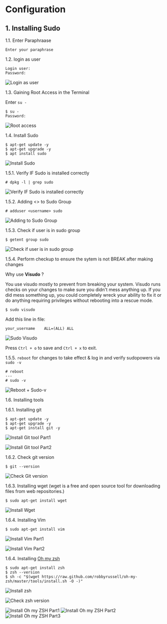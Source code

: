 # Configuration

## 1. Installing Sudo

1.1. Enter Paraphraase

```
Enter your paraphrase
```

1.2. login as user

```
Login user:
Password:
```

![Login as user](https://i.imgur.com/rW3Pa3j.png)


1.3.  Gaining Root Access in the Terminal

Enter ```su -```

```
$ su -
Password:
```

![Root access](https://i.imgur.com/SAJh5QH.png)


1.4. Install Sudo

```
$ apt-get update -y
$ apt-get upgrade -y
$ apt install sudo
```

![Install Sudo](https://i.imgur.com/vumlD69.png)


1.5.1. Verify IF Sudo is installed correctly

```
# dpkg -l | grep sudo
```

![Verify IF Sudo is installed correctly](https://i.imgur.com/TDWjOa7.png)


1.5.2. Adding <<username>> to Sudo Group
  
```
# adduser <username> sudo
```

![Adding  to Sudo Group](https://i.imgur.com/tQMHeQf.png)


1.5.3. Check if user is in sudo group

```
$ getent group sudo
```
  
![Check if user is in sudo group](https://i.imgur.com/7evogJK.png)
  

1.5.4. Perform checkup to ensure the sytem is not BREAK after making changes
  

Why use **Visudo** ?


You use visudo mostly to prevent from breaking your system. Visudo runs checks on your changes to make sure you didn't mess anything up. If you did mess something up, you could completely wreck your ability to fix it or do anything requiring privileges without rebooting into a rescue mode.
  
```
$ sudo visudo
```

Add this line in file:

```
your_username    ALL=(ALL) ALL
```

![Sudo Visudo](https://i.imgur.com/pWyyn5u.png)
  
Press ```Ctrl + o``` to save and ```Ctrl + x``` to exit.

  
1.5.5. ```reboot``` for changes to take effect & log in and verify sudopowers via ```sudo -v```

```
# reboot
---
# sudo -v
```
  
![Reboot + Sudo-v](https://i.imgur.com/WJEyi11.png)



1.6. Installing tools

1.6.1. Installing git

```
$ apt-get update -y
$ apt-get upgrade -y
$ apt-get install git -y
```

![Install Git tool Part1](https://i.imgur.com/Tt8B0uk.png)
  

![Install Git tool Part2](https://i.imgur.com/zWQKePy.png)
  
  
1.6.2. Check git version
  
```
$ git --version
```
  
![Check Git version](https://i.imgur.com/VsHnxrN.png)

  
1.6.3. Installing wget (wget is a free and open source tool for downloading files from web repositories.)

```
$ sudo apt-get install wget
```
  
![Install Wget](https://i.imgur.com/NZjxFem.png)
  
1.6.4. Installing Vim
  
```
$ sudo apt-get install vim  
```
  
![Install Vim Part1](https://i.imgur.com/lAn5SbY.png)
  
![Install Vim Part2]([https://i.imgur.com/lAn5SbY.png](https://i.imgur.com/qFjOG7u.png))


1.6.4.  Installing [Oh my zsh](https://ohmyz.sh/)
  
```
$ sudo apt-get install zsh
$ zsh --version
$ sh -c "$(wget https://raw.github.com/robbyrussell/oh-my-zsh/master/tools/install.sh -O -)"
```

  
![Install zsh](https://i.imgur.com/lcdgtzR.png)
  
![Check zsh version](https://i.imgur.com/WcbP42d.png)
  
![Install Oh my ZSH Part1](https://i.imgur.com/Q1cfozt.png)
![Install Oh my ZSH Part2](https://i.imgur.com/wj951Tv.png)
![Install Oh my ZSH Part3](https://i.imgur.com/DIH8YKh.png)
